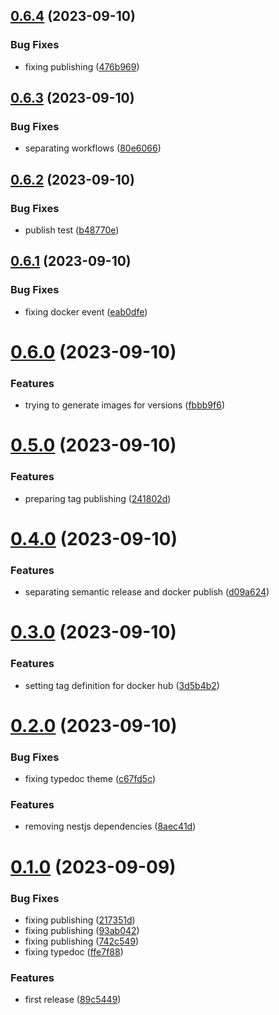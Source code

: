 ## [0.6.4](https://github.com/codibre/nodejs-grpc-mutex-api/compare/v0.6.3...v0.6.4) (2023-09-10)


### Bug Fixes

* fixing publishing ([476b969](https://github.com/codibre/nodejs-grpc-mutex-api/commit/476b9693747fbdd3a1e18b76e5235f3899112f99))

## [0.6.3](https://github.com/codibre/nodejs-grpc-mutex-api/compare/v0.6.2...v0.6.3) (2023-09-10)


### Bug Fixes

* separating workflows ([80e6066](https://github.com/codibre/nodejs-grpc-mutex-api/commit/80e606660d659615ed0c33e83c66099af78ba51e))

## [0.6.2](https://github.com/codibre/nodejs-grpc-mutex-api/compare/v0.6.1...v0.6.2) (2023-09-10)


### Bug Fixes

* publish test ([b48770e](https://github.com/codibre/nodejs-grpc-mutex-api/commit/b48770e10e31bb1013cd32bc397385ba64f95edb))

## [0.6.1](https://github.com/codibre/nodejs-grpc-mutex-api/compare/v0.6.0...v0.6.1) (2023-09-10)


### Bug Fixes

* fixing docker event ([eab0dfe](https://github.com/codibre/nodejs-grpc-mutex-api/commit/eab0dfe9f33072ab295366b50d941bf139407d8d))

# [0.6.0](https://github.com/codibre/nodejs-grpc-mutex-api/compare/v0.5.0...v0.6.0) (2023-09-10)


### Features

* trying to generate images for versions ([fbbb9f6](https://github.com/codibre/nodejs-grpc-mutex-api/commit/fbbb9f60bc5cb4dc34ff0686b16eaade6f3cb9c5))

# [0.5.0](https://github.com/codibre/nodejs-grpc-mutex-api/compare/v0.4.0...v0.5.0) (2023-09-10)


### Features

* preparing tag publishing ([241802d](https://github.com/codibre/nodejs-grpc-mutex-api/commit/241802d21eb37b5bd3f31740795cd15c3799156a))

# [0.4.0](https://github.com/codibre/nodejs-grpc-mutex-api/compare/v0.3.0...v0.4.0) (2023-09-10)


### Features

* separating semantic release and docker publish ([d09a624](https://github.com/codibre/nodejs-grpc-mutex-api/commit/d09a624dae861262d6ceddf297bad18d0f4fc695))

# [0.3.0](https://github.com/codibre/nodejs-grpc-mutex-api/compare/v0.2.0...v0.3.0) (2023-09-10)


### Features

* setting tag definition for docker hub ([3d5b4b2](https://github.com/codibre/nodejs-grpc-mutex-api/commit/3d5b4b208abb3b4e3c47935f2cedbc267e5ddbbd))

# [0.2.0](https://github.com/codibre/nodejs-grpc-mutex-api/compare/v0.1.0...v0.2.0) (2023-09-10)


### Bug Fixes

* fixing typedoc theme ([c67fd5c](https://github.com/codibre/nodejs-grpc-mutex-api/commit/c67fd5c8e2410d168423fbfe790b922065381aaa))


### Features

* removing nestjs dependencies ([8aec41d](https://github.com/codibre/nodejs-grpc-mutex-api/commit/8aec41d87de60812d540603926dff94a3945d5b2))

# [0.1.0](https://github.com/codibre/nodejs-grpc-mutex-api/compare/v0.0.0...v0.1.0) (2023-09-09)


### Bug Fixes

* fixing publishing ([217351d](https://github.com/codibre/nodejs-grpc-mutex-api/commit/217351d907acfe50e2228f7be9cdc1616fbbcb3c))
* fixing publishing ([93ab042](https://github.com/codibre/nodejs-grpc-mutex-api/commit/93ab042110b7a1809597b729864666907a9a8acd))
* fixing publishing ([742c549](https://github.com/codibre/nodejs-grpc-mutex-api/commit/742c5496501a4d2f3f0f692d21768d78fd901af3))
* fixing typedoc ([ffe7f88](https://github.com/codibre/nodejs-grpc-mutex-api/commit/ffe7f88a7b9f1e3c813fb8a43591d1048646efc7))


### Features

* first release ([89c5449](https://github.com/codibre/nodejs-grpc-mutex-api/commit/89c5449898182f63dfa9af193a15d00d90e09834))
